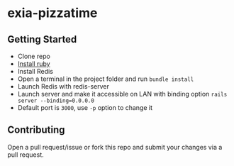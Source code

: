 # exia-pizzatime


## Getting Started

- Clone repo
- [Install ruby](https://www.ruby-lang.org/fr/documentation/installation/)
- Install Redis
- Open a terminal in the project folder and run `bundle install`
- Launch Redis with redis-server
- Launch server and make it accessible on LAN with binding option `rails server --binding=0.0.0.0`
- Default port is `3000`, use `-p` option to change it

## Contributing

Open a pull request/issue or fork this repo and submit your changes via a pull request.
